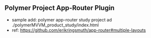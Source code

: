 Polymer Project App-Router Plugin
---------------------------------
- sample add: polymer app-router study project ad ./polymerMVVM_product_study/index.html
- ref: https://github.com/erikringsmuth/app-router#multiple-layouts
